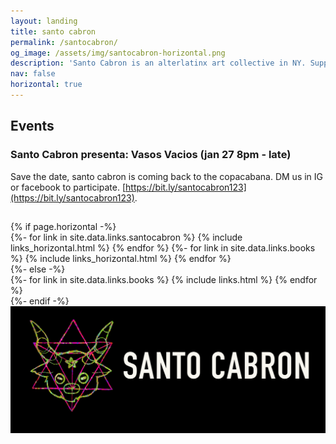 ```yaml
---
layout: landing
title: santo cabron
permalink: /santocabron/
og_image: /assets/img/santocabron-horizontal.png
description: 'Santo Cabron is an alterlatinx art collective in NY. Support their brujas and warlocks create participatory experiences. #alterlatinx #horneylife #santocabron'
nav: false
horizontal: true
---
```


## Events

### Santo Cabron presenta: Vasos Vacios (jan 27 8pm - late)

Save the date, santo cabron is coming back to the copacabana. DM us in IG or facebook to participate. [https://bit.ly/santocabron123](https://bit.ly/santocabron123).

<div class="projects">
  <!-- Display categorized links -->
  <h2 class="category"></h2>
  <!-- Generate cards for each project -->
    {% if page.horizontal -%}
    <div class="container">
      <div class="row row-cols-1">
      {%- for link in site.data.links.santocabron %}
        {% include links_horizontal.html %}
      {% endfor %}
      {%- for link in site.data.links.books %}
        {% include links_horizontal.html %}
      {% endfor %}
      </div>
    </div>
    {%- else -%}
    <div class="grid">
      {%- for link in site.data.links.books %}
        {% include links.html %}
      {% endfor %}
    </div>
    {%- endif -%}
  <img src="/assets/img/santocabron-horizontal.png" alt="santo cabron" style="max-width: 100%">
</div>

